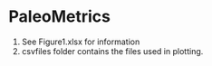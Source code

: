 # PaleoMetrics
1. See Figure1.xlsx for information
2. csvfiles folder contains the files used in plotting.
